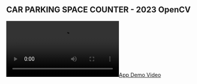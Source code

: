 ## CAR PARKING SPACE COUNTER -  2023  OpenCV

[![App Demo Video](https://github.com/NimaZare/AI/blob/d7d786f2febab1fa826f0b28fc42d007e953771a/CarParkingSpaceCounter/AppDemo.mp4)](https://github.com/NimaZare/AI/blob/d7d786f2febab1fa826f0b28fc42d007e953771a/CarParkingSpaceCounter/AppDemo.mp4)
